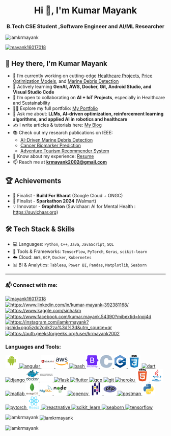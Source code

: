 <h1 align="center">Hi 👋, I'm Kumar Mayank</h1>
<h3 align="center">B.Tech CSE Student ,Software Engineer and AI/ML Researcher</h3>

<p align="left"> <img src="https://komarev.com/ghpvc/?username=iamkrmayank&label=Profile%20views&color=0e75b6&style=flat" alt="iamkrmayank" /> </p>

<p align="left">
  <a href="https://twitter.com/mayank16017018" target="blank">
    <img src="https://img.shields.io/twitter/follow/mayank16017018?logo=twitter&style=for-the-badge" alt="mayank16017018" />
  </a>
</p>

## 👋 Hey there, I'm Kumar Mayank

- 🔭 I’m currently working on cutting-edge [Healthcare Projects](https://github.com/Iamkrmayank/Breast-Cancer-Prediction), [Price Optimization Models](https://github.com/Iamkrmayank/Price-Optimization-Model), and [Marine Debris Detection](https://github.com/Iamkrmayank/Floating-Debris-Detection)
- 🌱 Actively learning **GenAI, AWS, Docker, Git, Android Studio, and Visual Studio Code**
- 🤝 I’m open to collaborating on **AI + IoT Projects**, especially in Healthcare and Sustainability
- 👨‍💻 Explore my full portfolio: [My Portfolio](https://iamkrmayank.github.io/My-Portfolio/)
- 🧠 Ask me about: **LLMs, AI-driven optimization, reinforcement learning algorithms, and applied AI in robotics and healthcare**
- ✍️ I write articles & tutorials here: [My Blog](https://www.blogger.com/blog/posts/7899931063056146948)
- 📚 Check out my research publications on IEEE:
  - [AI-Driven Marine Debris Detection](https://ieeexplore.ieee.org/document/10353339)
  - [Cancer Biomarker Prediction](https://ieeexplore.ieee.org/document/10430291)
  - [Adventure Tourism Recommender System](https://ieeexplore.ieee.org/document/10564049)
- 💼 Know about my experience: [Resume](https://github.com/Iamkrmayank/resume)
- 📫 Reach me at **krmayank2002@gmail.com**

## 🏆 Achievements

- 🥇 Finalist - **Build For Bharat** (Google Cloud + ONGC)
- 🧠 Finalist - **Sparkathon 2024** (Walmart)
- 💡 Innovator - **Graphthon** (Suvichaar: AI for Mental Health : https://suvichaar.org)

## 🛠️ Tech Stack & Skills

- 💻 Languages: `Python`, `C++`, `Java`, `JavaScript`, `SQL`
- 🔧 Tools & Frameworks: `TensorFlow`, `PyTorch`, `Keras`, `scikit-learn`
- ☁️ Cloud: `AWS`, `GCP`, `Docker`, `Kubernetes`
- 📊 BI & Analytics: `Tableau`, `Power BI`, `Pandas`, `Matplotlib`, `Seaborn`

---

### <h3 align="left">📬 Connect with me:</h3>
 
<p align="left">
<a href="https://twitter.com/mayank16017018" target="blank"><img align="center" src="https://raw.githubusercontent.com/rahuldkjain/github-profile-readme-generator/master/src/images/icons/Social/twitter.svg" alt="mayank16017018" height="30" width="40" /></a>
<a href="https://linkedin.com/in/https://www.linkedin.com/in/kumar-mayank-392381168/" target="blank"><img align="center" src="https://raw.githubusercontent.com/rahuldkjain/github-profile-readme-generator/master/src/images/icons/Social/linked-in-alt.svg" alt="https://www.linkedin.com/in/kumar-mayank-392381168/" height="30" width="40" /></a>
<a href="https://kaggle.com/https://www.kaggle.com/sinhakm" target="blank"><img align="center" src="https://raw.githubusercontent.com/rahuldkjain/github-profile-readme-generator/master/src/images/icons/Social/kaggle.svg" alt="https://www.kaggle.com/sinhakm" height="30" width="40" /></a>
<a href="https://fb.com/https://www.facebook.com/kumar.mayank.54390?mibextid=lqqj4d" target="blank"><img align="center" src="https://raw.githubusercontent.com/rahuldkjain/github-profile-readme-generator/master/src/images/icons/Social/facebook.svg" alt="https://www.facebook.com/kumar.mayank.54390?mibextid=lqqj4d" height="30" width="40" /></a>
<a href="https://instagram.com/https://instagram.com/iamkrmayank?igshid=ogq5zdc2odk2za%3d%3d&utm_source=qr" target="blank"><img align="center" src="https://raw.githubusercontent.com/rahuldkjain/github-profile-readme-generator/master/src/images/icons/Social/instagram.svg" alt="https://instagram.com/iamkrmayank?igshid=ogq5zdc2odk2za%3d%3d&utm_source=qr" height="30" width="40" /></a>
<a href="https://auth.geeksforgeeks.org/user/https://auth.geeksforgeeks.org/user/krmayank2002" target="blank"><img align="center" src="https://raw.githubusercontent.com/rahuldkjain/github-profile-readme-generator/master/src/images/icons/Social/geeks-for-geeks.svg" alt="https://auth.geeksforgeeks.org/user/krmayank2002" height="30" width="40" /></a>
</p>

<h3 align="left">Languages and Tools:</h3>
<p align="left"> <a href="https://developer.android.com" target="_blank" rel="noreferrer"> <img src="https://raw.githubusercontent.com/devicons/devicon/master/icons/android/android-original-wordmark.svg" alt="android" width="40" height="40"/> </a> <a href="https://angular.io" target="_blank" rel="noreferrer"> <img src="https://angular.io/assets/images/logos/angular/angular.svg" alt="angular" width="40" height="40"/> </a> <a href="https://angular.io" target="_blank" rel="noreferrer"> <img src="https://raw.githubusercontent.com/devicons/devicon/master/icons/angularjs/angularjs-original-wordmark.svg" alt="angularjs" width="40" height="40"/> </a> <a href="https://aws.amazon.com" target="_blank" rel="noreferrer"> <img src="https://raw.githubusercontent.com/devicons/devicon/master/icons/amazonwebservices/amazonwebservices-original-wordmark.svg" alt="aws" width="40" height="40"/> </a> <a href="https://www.gnu.org/software/bash/" target="_blank" rel="noreferrer"> <img src="https://www.vectorlogo.zone/logos/gnu_bash/gnu_bash-icon.svg" alt="bash" width="40" height="40"/> </a> <a href="https://getbootstrap.com" target="_blank" rel="noreferrer"> <img src="https://raw.githubusercontent.com/devicons/devicon/master/icons/bootstrap/bootstrap-plain-wordmark.svg" alt="bootstrap" width="40" height="40"/> </a> <a href="https://www.cprogramming.com/" target="_blank" rel="noreferrer"> <img src="https://raw.githubusercontent.com/devicons/devicon/master/icons/c/c-original.svg" alt="c" width="40" height="40"/> </a> <a href="https://www.w3schools.com/cpp/" target="_blank" rel="noreferrer"> <img src="https://raw.githubusercontent.com/devicons/devicon/master/icons/cplusplus/cplusplus-original.svg" alt="cplusplus" width="40" height="40"/> </a> <a href="https://www.w3schools.com/css/" target="_blank" rel="noreferrer"> <img src="https://raw.githubusercontent.com/devicons/devicon/master/icons/css3/css3-original-wordmark.svg" alt="css3" width="40" height="40"/> </a> <a href="https://dart.dev" target="_blank" rel="noreferrer"> <img src="https://www.vectorlogo.zone/logos/dartlang/dartlang-icon.svg" alt="dart" width="40" height="40"/> </a> <a href="https://www.djangoproject.com/" target="_blank" rel="noreferrer"> <img src="https://cdn.worldvectorlogo.com/logos/django.svg" alt="django" width="40" height="40"/> </a> <a href="https://www.docker.com/" target="_blank" rel="noreferrer"> <img src="https://raw.githubusercontent.com/devicons/devicon/master/icons/docker/docker-original-wordmark.svg" alt="docker" width="40" height="40"/> </a> <a href="https://expressjs.com" target="_blank" rel="noreferrer"> <img src="https://raw.githubusercontent.com/devicons/devicon/master/icons/express/express-original-wordmark.svg" alt="express" width="40" height="40"/> </a> <a href="https://flask.palletsprojects.com/" target="_blank" rel="noreferrer"> <img src="https://www.vectorlogo.zone/logos/pocoo_flask/pocoo_flask-icon.svg" alt="flask" width="40" height="40"/> </a> <a href="https://flutter.dev" target="_blank" rel="noreferrer"> <img src="https://www.vectorlogo.zone/logos/flutterio/flutterio-icon.svg" alt="flutter" width="40" height="40"/> </a> <a href="https://cloud.google.com" target="_blank" rel="noreferrer"> <img src="https://www.vectorlogo.zone/logos/google_cloud/google_cloud-icon.svg" alt="gcp" width="40" height="40"/> </a> <a href="https://git-scm.com/" target="_blank" rel="noreferrer"> <img src="https://www.vectorlogo.zone/logos/git-scm/git-scm-icon.svg" alt="git" width="40" height="40"/> </a> <a href="https://heroku.com" target="_blank" rel="noreferrer"> <img src="https://www.vectorlogo.zone/logos/heroku/heroku-icon.svg" alt="heroku" width="40" height="40"/> </a> <a href="https://www.w3.org/html/" target="_blank" rel="noreferrer"> <img src="https://raw.githubusercontent.com/devicons/devicon/master/icons/html5/html5-original-wordmark.svg" alt="html5" width="40" height="40"/> </a> <a href="https://www.java.com" target="_blank" rel="noreferrer"> <img src="https://raw.githubusercontent.com/devicons/devicon/master/icons/java/java-original.svg" alt="java" width="40" height="40"/> </a> <a href="https://www.mathworks.com/" target="_blank" rel="noreferrer"> <img src="https://upload.wikimedia.org/wikipedia/commons/2/21/Matlab_Logo.png" alt="matlab" width="40" height="40"/> </a> <a href="https://www.mongodb.com/" target="_blank" rel="noreferrer"> <img src="https://raw.githubusercontent.com/devicons/devicon/master/icons/mongodb/mongodb-original-wordmark.svg" alt="mongodb" width="40" height="40"/> </a> <a href="https://www.mysql.com/" target="_blank" rel="noreferrer"> <img src="https://raw.githubusercontent.com/devicons/devicon/master/icons/mysql/mysql-original-wordmark.svg" alt="mysql" width="40" height="40"/> </a> <a href="https://nodejs.org" target="_blank" rel="noreferrer"> <img src="https://raw.githubusercontent.com/devicons/devicon/master/icons/nodejs/nodejs-original-wordmark.svg" alt="nodejs" width="40" height="40"/> </a> <a href="https://opencv.org/" target="_blank" rel="noreferrer"> <img src="https://www.vectorlogo.zone/logos/opencv/opencv-icon.svg" alt="opencv" width="40" height="40"/> </a> <a href="https://pandas.pydata.org/" target="_blank" rel="noreferrer"> <img src="https://raw.githubusercontent.com/devicons/devicon/2ae2a900d2f041da66e950e4d48052658d850630/icons/pandas/pandas-original.svg" alt="pandas" width="40" height="40"/> </a> <a href="https://www.php.net" target="_blank" rel="noreferrer"> <img src="https://raw.githubusercontent.com/devicons/devicon/master/icons/php/php-original.svg" alt="php" width="40" height="40"/> </a> <a href="https://postman.com" target="_blank" rel="noreferrer"> <img src="https://www.vectorlogo.zone/logos/getpostman/getpostman-icon.svg" alt="postman" width="40" height="40"/> </a> <a href="https://www.python.org" target="_blank" rel="noreferrer"> <img src="https://raw.githubusercontent.com/devicons/devicon/master/icons/python/python-original.svg" alt="python" width="40" height="40"/> </a> <a href="https://pytorch.org/" target="_blank" rel="noreferrer"> <img src="https://www.vectorlogo.zone/logos/pytorch/pytorch-icon.svg" alt="pytorch" width="40" height="40"/> </a> <a href="https://reactjs.org/" target="_blank" rel="noreferrer"> <img src="https://raw.githubusercontent.com/devicons/devicon/master/icons/react/react-original-wordmark.svg" alt="react" width="40" height="40"/> </a> <a href="https://reactnative.dev/" target="_blank" rel="noreferrer"> <img src="https://reactnative.dev/img/header_logo.svg" alt="reactnative" width="40" height="40"/> </a> <a href="https://scikit-learn.org/" target="_blank" rel="noreferrer"> <img src="https://upload.wikimedia.org/wikipedia/commons/0/05/Scikit_learn_logo_small.svg" alt="scikit_learn" width="40" height="40"/> </a> <a href="https://seaborn.pydata.org/" target="_blank" rel="noreferrer"> <img src="https://seaborn.pydata.org/_images/logo-mark-lightbg.svg" alt="seaborn" width="40" height="40"/> </a> <a href="https://www.tensorflow.org" target="_blank" rel="noreferrer"> <img src="https://www.vectorlogo.zone/logos/tensorflow/tensorflow-icon.svg" alt="tensorflow" width="40" height="40"/> </a> </p>

<p><img align="left" src="https://github-readme-stats.vercel.app/api/top-langs?username=iamkrmayank&show_icons=true&locale=en&layout=compact" alt="iamkrmayank" /></p>

<p>&nbsp;<img align="center" src="https://github-readme-stats.vercel.app/api?username=iamkrmayank&show_icons=true&locale=en" alt="iamkrmayank" /></p>

<p><img align="center" src="https://github-readme-streak-stats.herokuapp.com/?user=iamkrmayank&" alt="iamkrmayank" /></p>

